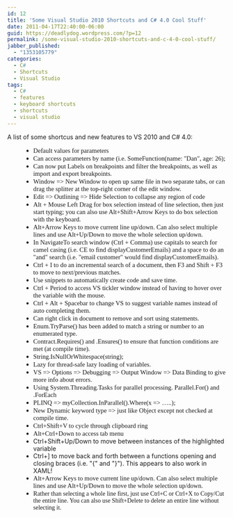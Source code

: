 ```yaml
---
id: 12
title: 'Some Visual Studio 2010 Shortcuts and C# 4.0 Cool Stuff'
date: 2011-04-17T22:40:00-06:00
guid: https://deadlydog.wordpress.com/?p=12
permalink: /some-visual-studio-2010-shortcuts-and-c-4-0-cool-stuff/
jabber_published:
  - "1353105779"
categories:
  - C#
  - Shortcuts
  - Visual Studio
tags:
  - C#
  - features
  - keyboard shortcuts
  - shortcuts
  - visual studio
---
```

A list of some shortcus and new features to VS 2010 and C# 4.0:

<ul style="margin-bottom:0;unicode-bidi:embed;direction:ltr;margin-left:.375in;margin-top:0;" type="disc">
  <li style="margin-bottom:0;vertical-align:middle;margin-top:0;">
    <span style="font-size:11pt;font-family:calibri;">Default values for parameters</span>
  </li>
  <li style="margin-bottom:0;vertical-align:middle;margin-top:0;">
    <span style="font-size:11pt;font-family:calibri;">Can access parameters by name (i.e. SomeFunction(name: "Dan", age: 26);</span>
  </li>
  <li style="margin-bottom:0;vertical-align:middle;margin-top:0;">
    <span style="font-size:11pt;font-family:calibri;">Can now put Labels on breakpoints and filter the breakpoints, as well as import and export breakpoints.</span>
  </li>
  <li style="margin-bottom:0;vertical-align:middle;margin-top:0;">
    <span style="font-size:11pt;font-family:calibri;">Window => New Window to open up same file in two separate tabs, or can drag the splitter at the top-right corner of the edit window.</span>
  </li>
  <li style="margin-bottom:0;vertical-align:middle;margin-top:0;">
    <span style="font-size:11pt;font-family:calibri;">Edit => Outlining => Hide Selection to collapse any region of code</span>
  </li>
  <li style="margin-bottom:0;vertical-align:middle;margin-top:0;">
    <span style="font-size:11pt;font-family:calibri;">Alt + Mouse Left Drag for box selection instead of line selection, then just start typing; you can also use Alt+Shift+Arrow Keys to do box selection with the keyboard. <br /></span>
  </li>
  <li style="margin-bottom:0;vertical-align:middle;margin-top:0;">
    <span style="font-size:11pt;font-family:calibri;">Alt+Arrow Keys to move current line up/down. Can also select multiple lines and use Alt+Up/Down to move the whole selection up/down.</span>
  </li>
  <li style="margin-bottom:0;vertical-align:middle;margin-top:0;">
    <span style="font-size:11pt;font-family:calibri;">In NavigateTo search window (Ctrl + Comma) use capitals to search for camel casing (i.e. CE to find displayCustomerEmails) and a space to do an "and" search (i.e. "email customer" would find displayCustomerEmails).</span>
  </li>
  <li style="margin-bottom:0;vertical-align:middle;margin-top:0;">
    <span style="font-size:11pt;font-family:calibri;">Ctrl + I to do an incremental search of a document, then F3 and Shift + F3 to move to next/previous matches.</span>
  </li>
  <li style="margin-bottom:0;vertical-align:middle;margin-top:0;">
    <span style="font-size:11pt;font-family:calibri;">Use snippets to automatically create code and save time.</span>
  </li>
  <li style="margin-bottom:0;vertical-align:middle;margin-top:0;">
    <span style="font-size:11pt;font-family:calibri;">Ctrl + Period to access VS tickler window instead of having to hover over the variable with the mouse.</span>
  </li>
  <li style="margin-bottom:0;vertical-align:middle;margin-top:0;">
    <span style="font-size:11pt;font-family:calibri;">Ctrl + Alt + Spacebar to change VS to suggest variable names instead of auto completing them.</span>
  </li>
  <li style="margin-bottom:0;vertical-align:middle;margin-top:0;">
    <span style="font-size:11pt;font-family:calibri;">Can right click in document to remove and sort using statements.</span>
  </li>
  <li style="margin-bottom:0;vertical-align:middle;margin-top:0;">
    <span style="font-size:11pt;font-family:calibri;">Enum.TryParse() has been added to match a string or number to an enumerated type.</span>
  </li>
  <li style="margin-bottom:0;vertical-align:middle;margin-top:0;">
    <span style="font-size:11pt;font-family:calibri;">Contract.Requires() and .Ensures() to ensure that function conditions are met (at compile time).</span>
  </li>
  <li style="margin-bottom:0;vertical-align:middle;margin-top:0;">
    <span style="font-size:11pt;font-family:calibri;">String.IsNullOrWhitespace(string);</span>
  </li>
  <li style="margin-bottom:0;vertical-align:middle;margin-top:0;">
    <span style="font-size:11pt;font-family:calibri;">Lazy<T> for thread-safe lazy loading of variables.</span>
  </li>
  <li style="margin-bottom:0;vertical-align:middle;margin-top:0;">
    <span style="font-size:11pt;font-family:calibri;">VS => Options => Debugging => Output Window => Data Binding to give more info about errors.</span>
  </li>
  <li style="margin-bottom:0;vertical-align:middle;margin-top:0;">
    <span style="font-size:11pt;font-family:calibri;">Using System.Threading.Tasks for parallel processing.<span> </span>Parallel.For() and .ForEach</span>
  </li>
  <li style="margin-bottom:0;vertical-align:middle;margin-top:0;">
    <span style="font-size:11pt;font-family:calibri;">PLINQ => myCollection.InParallel().Where(x => …..);</span>
  </li>
  <li style="margin-bottom:0;vertical-align:middle;margin-top:0;">
    <span style="font-size:11pt;font-family:calibri;">New Dynamic keyword type => just like Object except not checked at compile time.</span>
  </li>
  <li style="margin-bottom:0;vertical-align:middle;margin-top:0;">
    <span style="font-size:11pt;font-family:calibri;">Ctrl+Shift+V to cycle through clipboard ring</span>
  </li>
  <li style="margin-bottom:0;vertical-align:middle;margin-top:0;">
    <span style="font-size:11pt;font-family:calibri;">Alt+Ctrl+Down to access tab menu</span>
  </li>
  <li style="margin-bottom:0;vertical-align:middle;margin-top:0;">
    Ctrl+Shift+Up/Down to move between instances of the highlighted variable
  </li>
  <li style="margin-bottom:0;vertical-align:middle;margin-top:0;">
    Ctrl+] to move back and forth between a functions opening and closing braces (i.e. "{" and "}"). This appears to also work in XAML!
  </li>
  <li style="margin-bottom:0;vertical-align:middle;margin-top:0;">
    <span><font face="Calibri"><span style="font-size:10.5pt;"><span style="font-size:11pt;font-family:calibri;">Alt+Arrow Keys to move current line up/down. Can also select multiple lines and use Alt+Up/Down to move the whole selection up/down.</span></span></font></span>
  </li>
  <li style="margin-bottom:0;vertical-align:middle;margin-top:0;">
    <span><font face="Calibri"><span style="font-size:10.5pt;">Rather than selecting a whole line first, just use Ctrl+C or Ctrl+X to Copy/Cut the entire line. You can also use Shift+Delete to delete an entire line without selecting it.</span></font></span>
  </li>
</ul>

